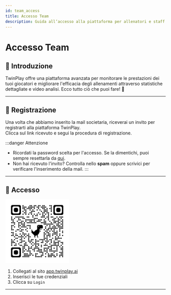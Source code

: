 ```yaml
---
id: team_access
title: Accesso Team
description: Guida all’accesso alla piattaforma per allenatori e staff tecnico.
---
```


# Accesso Team

## 🔹 Introduzione
TwinPlay offre una piattaforma avanzata per monitorare le prestazioni dei tuoi giocatori e migliorare l'efficacia degli allenamenti attraverso statistiche dettagliate e video analisi. Ecco tutto ciò che puoi fare! 🚀

---

## 📧 Registrazione
Una volta che abbiamo inserito la mail societaria, riceverai un invito per registrarti alla piattaforma TwinPlay.  
Clicca sul link ricevuto e segui la procedura di registrazione.

:::danger Attenzione 
- Ricordati la password scelta per l'accesso. Se la dimentichi, puoi sempre resettarla da [qui](https://app.twinplay.ai/accounts/password_reset/).  
- Non hai ricevuto l'invito? Controlla nello **spam** oppure scrivici per verificare l'inserimento della mail.
:::

---

## 🔑 Accesso

<img src="/img/qrcode_app.twinplay.ai.png" alt="qr_wifi" width="200" />

1. Collegati al sito <a href="https://app.twinplay.ai" target="_blank">app.twinplay.ai</a>
2. Inserisci le tue credenziali
3. Clicca su `Login`

---